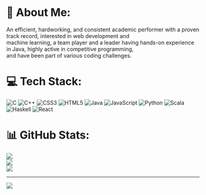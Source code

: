 # 💫 About Me:
An efficient, hardworking, and consistent academic performer with a proven track record, interested in web development and<br>machine learning, a team player and a leader having hands-on experience in Java, highly active in competitive programming,<br>and have been part of various coding challenges.<br>


# 💻 Tech Stack:
![C](https://img.shields.io/badge/c-%2300599C.svg?style=for-the-badge&logo=c&logoColor=white) ![C++](https://img.shields.io/badge/c++-%2300599C.svg?style=for-the-badge&logo=c%2B%2B&logoColor=white) ![CSS3](https://img.shields.io/badge/css3-%231572B6.svg?style=for-the-badge&logo=css3&logoColor=white) ![HTML5](https://img.shields.io/badge/html5-%23E34F26.svg?style=for-the-badge&logo=html5&logoColor=white) ![Java](https://img.shields.io/badge/java-%23ED8B00.svg?style=for-the-badge&logo=java&logoColor=white) ![JavaScript](https://img.shields.io/badge/javascript-%23323330.svg?style=for-the-badge&logo=javascript&logoColor=%23F7DF1E) ![Python](https://img.shields.io/badge/python-3670A0?style=for-the-badge&logo=python&logoColor=ffdd54) ![Scala](https://img.shields.io/badge/scala-%23DC322F.svg?style=for-the-badge&logo=scala&logoColor=white) ![Haskell](https://img.shields.io/badge/Haskell-5e5086?style=for-the-badge&logo=haskell&logoColor=white) ![React](https://img.shields.io/badge/react-%2320232a.svg?style=for-the-badge&logo=react&logoColor=%2361DAFB)
# 📊 GitHub Stats:
![](https://github-readme-stats.vercel.app/api?username=ASWINBABUKV&theme=dark&hide_border=false&include_all_commits=true&count_private=true)<br/>
![](https://github-readme-streak-stats.herokuapp.com/?user=ASWINBABUKV&theme=dark&hide_border=false)<br/>
![](https://github-readme-stats.vercel.app/api/top-langs/?username=ASWINBABUKV&theme=dark&hide_border=false&include_all_commits=true&count_private=true&layout=compact)

---
[![](https://visitcount.itsvg.in/api?id=ASWINBABUKV&icon=0&color=9)](https://visitcount.itsvg.in)

<!-- Proudly created with GPRM ( https://gprm.itsvg.in ) -->
